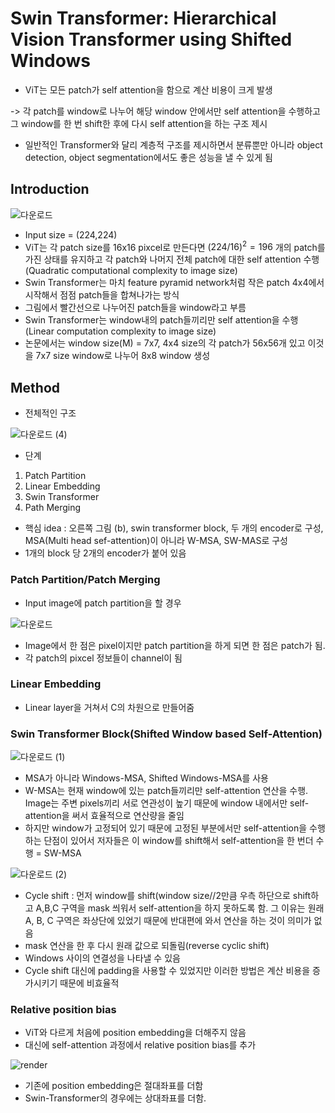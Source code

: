 # Swin Transformer: Hierarchical Vision Transformer using Shifted Windows
- ViT는 모든 patch가 self attention을 함으로 계산 비용이 크게 발생

-> 각 patch를 window로 나누어 해당 window 안에서만 self attention을 수행하고 그 window를 한 번 shift한 후에 다시 self attention을 하는 구조 제시
- 일반적인 Transformer와 달리 계층적 구조를 제시하면서 분류뿐만 아니라 object detection, object segmentation에서도 좋은 성능을 낼 수 있게 됨

## Introduction

![다운로드](https://user-images.githubusercontent.com/80622859/186898639-0febd622-c41e-486e-adb9-8bee1e7b3baf.png)

- Input size = (224,224)
- ViT는 각 patch size를 16x16 pixcel로 만든다면 $(224/16)^2=196$ 개의 patch를 가진 상태를 유지하고 각 patch와 나머지 전체 patch에 대한 self attention 수행(Quadratic computational complexity to image size)
- Swin Transformer는 마치 feature pyramid network처럼 작은 patch 4x4에서 시작해서 점점 patch들을 합쳐나가는 방식
- 그림에서 빨간선으로 나누어진 patch들을 window라고 부름
- Swin Transformer는 window내의 patch들끼리만 self attention을 수행(Linear computation complexity to image size)
- 논문에서는 window size(M) = 7x7, 4x4 size의 각 patch가 56x56개 있고 이것을 7x7 size window로 나누어 8x8 window 생성

## Method
- 전체적인 구조

![다운로드 (4)](https://user-images.githubusercontent.com/80622859/186910798-cb2dfb42-88ba-485e-98d6-16d85cb18e65.png)

- 단계
1. Patch Partition
2. Linear Embedding
3. Swin Transformer
4. Path Merging

- 핵심 idea : 오른쪽 그림 (b), swin transformer block, 두 개의 encoder로 구성, MSA(Multi head sef-attention)이 아니라 W-MSA, SW-MAS로 구성
- 1개의 block 당 2개의 encoder가 붙어 있음

### Patch Partition/Patch Merging
- Input image에 patch partition을 할 경우

![다운로드](https://user-images.githubusercontent.com/80622859/187357450-89c38a44-99c4-475a-aac2-a837d98c9e88.png)

- Image에서 한 점은 pixel이지만 patch partition을 하게 되면 한 점은 patch가 됨.
- 각 patch의 pixcel 정보들이 channel이 됨

### Linear Embedding
- Linear layer을 거쳐서 C의 차원으로 만들어줌

### Swin Transformer Block(Shifted Window based Self-Attention)

![다운로드 (1)](https://user-images.githubusercontent.com/80622859/187357762-a7435c43-0253-4ca0-b886-95a0a7a9423b.png)

- MSA가 아니라 Windows-MSA, Shifted Windows-MSA를 사용
- W-MSA는 현재 window에 있는 patch들끼리만 self-attention 연산을 수행. Image는 주변 pixels끼리 서로 연관성이 높기 때문에 window 내에서만 self-attention을 써서 효율적으로 연산량을 줄임
- 하지만 window가 고정되어 있기 때문에 고정된 부분에서만 self-attention을 수행하는 단점이 있어서 저자들은 이 window를 shift해서 self-attention을 한 번더 수행 = SW-MSA

![다운로드 (2)](https://user-images.githubusercontent.com/80622859/187358248-685ea5df-c7da-4146-b546-110a4f2f58c7.png)

- Cycle shift : 먼저 window를 shift(window size//2만큼 우측 하단으로 shift하고 A,B,C 구역을 mask 씌워서 self-attention을 하지 못하도록 함. 그 이유는 원래 A, B, C 구역은 좌상단에 있었기 때문에 반대편에 와서 연산을 하는 것이 의미가 없음
- mask 연산을 한 후 다시 원래 값으로 되돌림(reverse cyclic shift)
- Windows 사이의 연결성을 나타낼 수 있음
- Cycle shift 대신에 padding을 사용할 수 있었지만 이러한 방법은 계산 비용을 증가시키기 때문에 비효율적

### Relative position bias
- ViT와 다르게 처음에 position embedding을 더해주지 않음
- 대신에 self-attention 과정에서 relative position bias를 추가

![render](https://user-images.githubusercontent.com/80622859/187358968-6b98aa8d-526e-4ac1-a778-77e32a802f50.png)

- 기존에 position embedding은 절대좌표를 더함
- Swin-Transformer의 경우에는 상대좌표를 더함.
